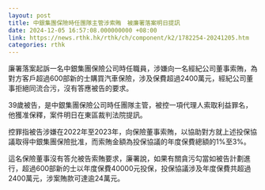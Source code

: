 ```yaml
---
layout: post
title: 中銀集團保險時任團隊主管涉索賄　被廉署落案明日提訊
date: 2024-12-05 16:57:08.000000000 +08:00
link: https://news.rthk.hk/rthk/ch/component/k2/1782254-20241205.htm
categories: rthk
---
```


廉署落案起訴一名中銀集團保險公司時任職員，涉嫌向一名經紀公司董事索賄，為對方客戶超過600部新的士購買汽車保險，涉及保費超過2400萬元，經紀公司董事拒絕同流合污，沒有答應被告的要求。
 
39歲被告，是中銀集團保險公司時任團隊主管，被控一項代理人索取利益罪名，他獲准保釋，案件明日在東區裁判法院提訊。
 
控罪指被告涉嫌在2022年至2023年，向保險董事索賄，以協助對方就上述投保協議取得中銀集團保險批准，而索賄金額為投保協議的年度保費總額的1%至3%。
 
這名保險董事沒有答允被告索賄要求，廉署說，如果有關貪污勾當如被告計劃進行，超過600部新的士以年度保費40000元投保，投保協議涉及年度保費共超過2400萬元，涉案賄款可達逾24萬元。
